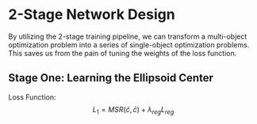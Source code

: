 # 2-Stage Network Design

By utilizing the 2-stage training pipeline, we can transform a multi-object optimization problem into a series of single-object optimization problems. This saves us from the pain of tuning the weights of the loss function.

## Stage One: Learning the Ellipsoid Center

Loss Function:
$$
L_1 = MSR(\hat{c}, \bar{c}) + \lambda_{reg} L_{reg}
$$
